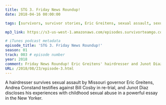 ```yaml
---
title: STG 3. Friday News Roundup!
date: 2018-04-16 00:00:00

tags: [survivors, survivor stories, Eric Greitens, sexual assault, sexual blackmail, rape, Junot Diaz, sexual abuse, child abuse, child sexual abuse]

mp3_link: https://s3-us-west-1.amazonaws.com/episodes.survivorteamgo.com/STG+3+Friday+News+Roundup!.mp3

# iTunes podcast metadata
episode_title: 'STG 3. Friday News Roundup!'
season: 01
track: 003 # episode number
year: 2018
comment: Friday News Roundup! Eric Greitens' hairdresser and Junot Diaz # short summary
URL: /2018/08/23/episode-3.html
---
```


A hairdresser survives sexual assault by Missouri governor Eric Greitens, Andrea Constand testifies against Bill Cosby in re-trial, and Junot Diaz discloses his experiences with childhood sexual abuse in a powerful essay in the New Yorker.